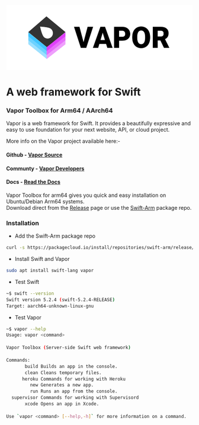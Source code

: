 <img src="https://github.com/futurejones/vapor-toolbox-arm64/blob/master/vapor_logo.png" height="176" alt="Vapor">

# A web framework for Swift
### Vapor Toolbox for Arm64 / AArch64
Vapor is a web framework for Swift. It provides a beautifully expressive and easy to use foundation for your next website, API, or cloud project.  

More info on the Vapor project available here:-
#### Github - [Vapor Source](https://github.com/vapor/vapor)  
#### Communty - [Vapor Developers](http://vapor.team/)
#### Docs - [Read the Docs](https://docs.vapor.codes/4.0/)

Vapor Toolbox for arm64 gives you quick and easy installation on Ubuntu/Debian Arm64 systems.  
Download direct from the [Release](#) page or use the [Swift-Arm](https://packagecloud.io/swift-arm/release) package repo.

### Installation
* Add the Swift-Arm package repo
```bash
curl -s https://packagecloud.io/install/repositories/swift-arm/release/script.deb.sh | sudo bash
```
* Install Swift and Vapor
```bash
sudo apt install swift-lang vapor
```
* Test Swift
```bash
~$ swift --version
Swift version 5.2.4 (swift-5.2.4-RELEASE)
Target: aarch64-unknown-linux-gnu

```
* Test Vapor
```bash
~$ vapor --help
Usage: vapor <command>

Vapor Toolbox (Server-side Swift web framework)

Commands:
       build Builds an app in the console.
       clean Cleans temporary files.
      heroku Commands for working with Heroku
         new Generates a new app.
         run Runs an app from the console.
  supervisor Commands for working with Supervisord
       xcode Opens an app in Xcode.

Use `vapor <command> [--help,-h]` for more information on a command.

```
